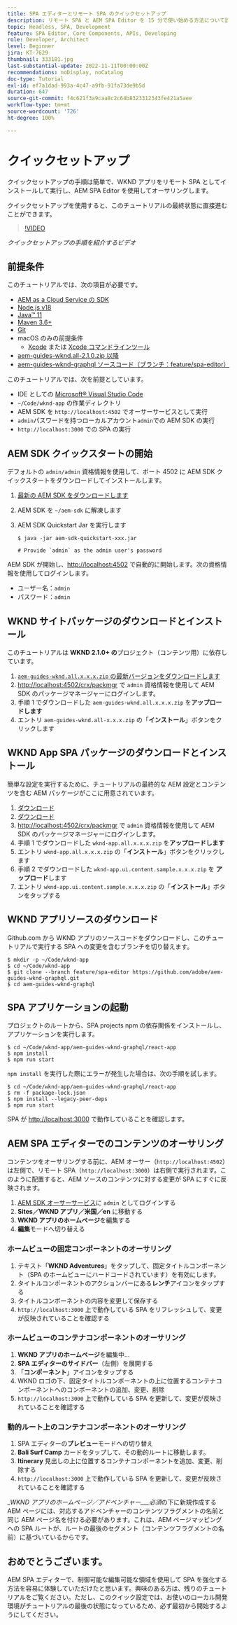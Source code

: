 ```yaml
---
title: SPA エディターとリモート SPA のクイックセットアップ
description: リモート SPA と AEM SPA Editor を 15 分で使い始める方法について説明します。
topic: Headless, SPA, Development
feature: SPA Editor, Core Components, APIs, Developing
role: Developer, Architect
level: Beginner
jira: KT-7629
thumbnail: 333181.jpg
last-substantial-update: 2022-11-11T00:00:00Z
recommendations: noDisplay, noCatalog
doc-type: Tutorial
exl-id: ef7a1dad-993a-4c47-a9fb-91fa73de9b5d
duration: 647
source-git-commit: f4c621f3a9caa8c2c64b8323312343fe421a5aee
workflow-type: tm+mt
source-wordcount: '726'
ht-degree: 100%

---
```


# クイックセットアップ

クイックセットアップの手順は簡単で、WKND アプリをリモート SPA としてインストールして実行し、AEM SPA Editor を使用してオーサリングします。

クイックセットアップを使用すると、このチュートリアルの最終状態に直接進むことができます。

>[!VIDEO](https://video.tv.adobe.com/v/333181?quality=12&learn=on)

_クイックセットアップの手順を紹介するビデオ_

## 前提条件

このチュートリアルでは、次の項目が必要です。

+ [AEM as a Cloud Service の SDK](https://experienceleague.adobe.com/docs/experience-manager-learn/cloud-service/local-development-environment-set-up/aem-runtime.html?lang=ja)
+ [Node.js v18](https://nodejs.org/ja/)
+ [Java™ 11](https://downloads.experiencecloud.adobe.com/content/software-distribution/en/general.html)
+ [Maven 3.6+](https://maven.apache.org/)
+ [Git](https://git-scm.com/downloads)
+ macOS のみの前提条件
   + [Xcode](https://developer.apple.com/xcode/) または [Xcode コマンドラインツール](https://developer.apple.com/xcode/resources/)
+ [aem-guides-wknd.all-2.1.0.zip 以降](https://github.com/adobe/aem-guides-wknd/releases)
+ [aem-guides-wknd-graphql ソースコード（ブランチ：feature/spa-editor）](https://github.com/adobe/aem-guides-wknd-graphql/tree/feature/spa-editor)


このチュートリアルでは、次を前提としています。

+ IDE としての [Microsoft® Visual Studio Code](https://visualstudio.microsoft.com/)
+ `~/Code/wknd-app` の作業ディレクトリ
+ AEM SDK を `http://localhost:4502` でオーサーサービスとして実行
+ `admin`パスワードを持つローカルアカウント`admin`での AEM SDK の実行
+ `http://localhost:3000` での SPA の実行

## AEM SDK クイックスタートの開始

デフォルトの `admin/admin` 資格情報を使用して、ポート 4502 に AEM SDK クイックスタートをダウンロードしてインストールします。

1. [最新の AEM SDK をダウンロードします](https://experience.adobe.com/#/downloads/content/software-distribution/jp/aemcloud.html?fulltext=AEM*+SDK*&amp;orderby=%40jcr%3Acontent%2Fjcr%3AlastModified&amp;orderby.sort=desc&amp;layout=list&amp;p.offset=0&amp;p.limit=1)
1. AEM SDK を `~/aem-sdk` に解凍します
1. AEM SDK Quickstart Jar を実行します

   ```
   $ java -jar aem-sdk-quickstart-xxx.jar
   
   # Provide `admin` as the admin user's password
   ```

AEM SDK が開始し、[http://localhost:4502](http://localhost:4502) で自動的に開始します。次の資格情報を使用してログインします。

+ ユーザー名：`admin`
+ パスワード：`admin`

## WKND サイトパッケージのダウンロードとインストール

このチュートリアルは __WKND 2.1.0+ の__&#x200B;プロジェクト（コンテンツ用）に依存しています。

1. [`aem-guides-wknd.all.x.x.x.zip` の最新バージョンをダウンロードします](https://github.com/adobe/aem-guides-wknd/releases)
1. [http://localhost:4502/crx/packmgr](http://localhost:4502/crx/packmgr) で `admin` 資格情報を使用して AEM SDK のパッケージマネージャーにログインします。
1. 手順 1 でダウンロードした `aem-guides-wknd.all.x.x.x.zip` を&#x200B;__アップロードします__
1. エントリ `aem-guides-wknd.all-x.x.x.zip` の「__インストール__」ボタンをクリックします

## WKND App SPA パッケージのダウンロードとインストール

簡単な設定を実行するために、チュートリアルの最終的な AEM 設定とコンテンツを含む AEM パッケージがここに用意されています。

1. [ダウンロード ](./assets/quick-setup/wknd-app.all-1.0.0-SNAPSHOT.zip)
1. [ダウンロード ](./assets/quick-setup/wknd-app.ui.content.sample-1.0.1.zip)
1. [http://localhost:4502/crx/packmgr](http://localhost:4502/crx/packmgr) で `admin` 資格情報を使用して AEM SDK のパッケージマネージャーにログインします。
1. 手順 1 でダウンロードした `wknd-app.all.x.x.x.zip` を&#x200B;__アップロードします__
1. エントリ `wknd-app.all.x.x.x.zip` の「__インストール__」ボタンをクリックします
1. 手順 2 でダウンロードした `wknd-app.ui.content.sample.x.x.x.zip` を __アップロード__&#x200B;します
1. エントリ `wknd-app.ui.content.sample.x.x.x.zip` の「__インストール__」ボタンをタップする

## WKND アプリソースのダウンロード

Github.com から WKND アプリのソースコードをダウンロードし、このチュートリアルで実行する SPA への変更を含むブランチを切り替えます。

```
$ mkdir -p ~/Code/wknd-app
$ cd ~/Code/wknd-app
$ git clone --branch feature/spa-editor https://github.com/adobe/aem-guides-wknd-graphql.git
$ cd aem-guides-wknd-graphql
```

## SPA アプリケーションの起動

プロジェクトのルートから、SPA projects npm の依存関係をインストールし、アプリケーションを実行します。

```
$ cd ~/Code/wknd-app/aem-guides-wknd-graphql/react-app
$ npm install
$ npm run start
```

`npm install` を実行した際にエラーが発生した場合は、次の手順を試します。

```
$ cd ~/Code/wknd-app/aem-guides-wknd-graphql/react-app
$ rm -f package-lock.json
$ npm install --legacy-peer-deps
$ npm run start
```

SPA が [http://localhost:3000](http://localhost:3000) で動作していることを確認します。

## AEM SPA エディターでのコンテンツのオーサリング

コンテンツをオーサリングする前に、AEM オーサー（`http://localhost:4502`）は左側で、リモート SPA（`http://localhost:3000`）は右側で実行されます。このように配置すると、AEM ソースのコンテンツに対する変更が SPA にすぐに反映されます。

1. [AEM SDK オーサーサービス](http://localhost:4502)に `admin` としてログインする
1. __Sites／WKND アプリ／米国／en__ に移動する
1. __WKND アプリのホームページ__&#x200B;を編集する
1. __編集__&#x200B;モードへ切り替える

### ホームビューの固定コンポーネントのオーサリング

1. テキスト「__WKND Adventures__」をタップして、固定タイトルコンポーネント（SPA のホームビューにハードコードされています）を有効にします。
1. タイトルコンポーネントのアクションバーにある&#x200B;__レンチ__&#x200B;アイコンをタップする
1. タイトルコンポーネントの内容を変更して保存する
1. `http://localhost:3000` 上で動作している SPA をリフレッシュして、変更が反映されていることを確認する

### ホームビューのコンテナコンポーネントのオーサリング

1. __WKND アプリのホームページ__&#x200B;を編集中...
1. __SPA エディターのサイドバー__（左側）を展開する
1. 「__コンポーネント__」アイコンをタップする
1. WKND ロゴの下、固定タイトルコンポーネントの上に位置するコンテナコンポーネントへのコンポーネントの追加、変更、削除
1. `http://localhost:3000` 上で動作している SPA を更新して、変更が反映されていることを確認する

### 動的ルート上のコンテナコンポーネントのオーサリング

1. SPA エディターの&#x200B;__プレビュー__&#x200B;モードへの切り替え
1. __Bali Surf Camp__ カードをタップして、その動的ルートに移動します。
1. __Itinerary__ 見出しの上に位置するコンテナコンポーネントを追加、変更、削除する
1. `http://localhost:3000` 上で動作している SPA を更新して、変更が反映されていることを確認する

__WKND アプリのホームページ／アドベンチャー___必須_&#x200B;の下に新規作成する AEM ページには、対応するアドベンチャーのコンテンツフラグメントの名前と同じ AEM ページ名を付ける必要があります。これは、AEM ページマッピングへの SPA ルートが、ルートの最後のセグメント（コンテンツフラグメントの名前）に基づいているからです。

## おめでとうございます。

AEM SPA エディターで、制御可能な編集可能な領域を使用して SPA を強化する方法を容易に体験していただけたと思います。興味のある方は、残りのチュートリアルをご覧ください。ただし、このクイック設定では、お使いのローカル開発環境がチュートリアルの最後の状態になっているため、必ず最初から開始するようにしてください。
